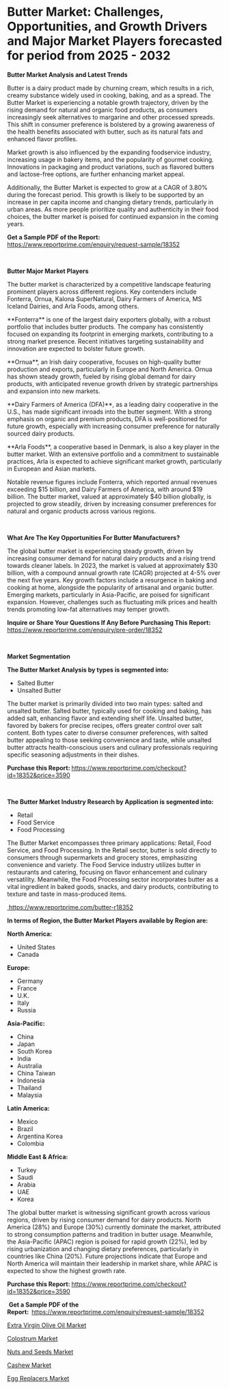 <p><h1>Butter Market: Challenges, Opportunities, and Growth Drivers and Major Market Players forecasted for period from 2025 - 2032</h1></p><p><strong>Butter Market Analysis and Latest Trends</strong></p>
<p><p>Butter is a dairy product made by churning cream, which results in a rich, creamy substance widely used in cooking, baking, and as a spread. The Butter Market is experiencing a notable growth trajectory, driven by the rising demand for natural and organic food products, as consumers increasingly seek alternatives to margarine and other processed spreads. This shift in consumer preference is bolstered by a growing awareness of the health benefits associated with butter, such as its natural fats and enhanced flavor profiles.</p><p>Market growth is also influenced by the expanding foodservice industry, increasing usage in bakery items, and the popularity of gourmet cooking. Innovations in packaging and product variations, such as flavored butters and lactose-free options, are further enhancing market appeal. </p><p>Additionally, the Butter Market is expected to grow at a CAGR of 3.80% during the forecast period. This growth is likely to be supported by an increase in per capita income and changing dietary trends, particularly in urban areas. As more people prioritize quality and authenticity in their food choices, the butter market is poised for continued expansion in the coming years.</p></p>
<p><strong>Get a Sample PDF of the Report:&nbsp;</strong> <a href="https://www.reportprime.com/enquiry/request-sample/18352?utm_campaign=7&utm_medium=2&utm_source=Github&utm_content=ia&utm_term=19032025&utm_id=butter">https://www.reportprime.com/enquiry/request-sample/18352</a></p>
<p>&nbsp;</p>
<p><strong>Butter Major Market Players</strong></p>
<p><p>The butter market is characterized by a competitive landscape featuring prominent players across different regions. Key contenders include Fonterra, Ornua, Kalona SuperNatural, Dairy Farmers of America, MS Iceland Dairies, and Arla Foods, among others. </p><p>**Fonterra** is one of the largest dairy exporters globally, with a robust portfolio that includes butter products. The company has consistently focused on expanding its footprint in emerging markets, contributing to a strong market presence. Recent initiatives targeting sustainability and innovation are expected to bolster future growth.</p><p>**Ornua**, an Irish dairy cooperative, focuses on high-quality butter production and exports, particularly in Europe and North America. Ornua has shown steady growth, fueled by rising global demand for dairy products, with anticipated revenue growth driven by strategic partnerships and expansion into new markets.</p><p>**Dairy Farmers of America (DFA)**, as a leading dairy cooperative in the U.S., has made significant inroads into the butter segment. With a strong emphasis on organic and premium products, DFA is well-positioned for future growth, especially with increasing consumer preference for naturally sourced dairy products.</p><p>**Arla Foods**, a cooperative based in Denmark, is also a key player in the butter market. With an extensive portfolio and a commitment to sustainable practices, Arla is expected to achieve significant market growth, particularly in European and Asian markets. </p><p>Notable revenue figures include Fonterra, which reported annual revenues exceeding $15 billion, and Dairy Farmers of America, with around $19 billion. The butter market, valued at approximately $40 billion globally, is projected to grow steadily, driven by increasing consumer preferences for natural and organic products across various regions.</p></p>
<p>&nbsp;</p>
<p><strong>What Are The Key Opportunities For Butter Manufacturers?</strong></p>
<p><p>The global butter market is experiencing steady growth, driven by increasing consumer demand for natural dairy products and a rising trend towards cleaner labels. In 2023, the market is valued at approximately $30 billion, with a compound annual growth rate (CAGR) projected at 4-5% over the next five years. Key growth factors include a resurgence in baking and cooking at home, alongside the popularity of artisanal and organic butter. Emerging markets, particularly in Asia-Pacific, are poised for significant expansion. However, challenges such as fluctuating milk prices and health trends promoting low-fat alternatives may temper growth.</p></p>
<p><strong>Inquire or Share Your Questions If Any Before Purchasing This Report:</strong> <a href="https://www.reportprime.com/enquiry/pre-order/18352?utm_campaign=7&utm_medium=2&utm_source=Github&utm_content=ia&utm_term=19032025&utm_id=butter">https://www.reportprime.com/enquiry/pre-order/18352</a></p>
<p>&nbsp;</p>
<p><strong>Market Segmentation</strong></p>
<p><strong>The Butter Market Analysis by types is segmented into:</strong></p>
<p><ul><li>Salted Butter</li><li>Unsalted Butter</li></ul></p>
<p><p>The butter market is primarily divided into two main types: salted and unsalted butter. Salted butter, typically used for cooking and baking, has added salt, enhancing flavor and extending shelf life. Unsalted butter, favored by bakers for precise recipes, offers greater control over salt content. Both types cater to diverse consumer preferences, with salted butter appealing to those seeking convenience and taste, while unsalted butter attracts health-conscious users and culinary professionals requiring specific seasoning adjustments in their dishes.</p></p>
<p><strong>Purchase this Report:&nbsp;</strong><a href="https://www.reportprime.com/checkout?id=18352&price=3590&utm_campaign=7&utm_medium=2&utm_source=Github&utm_content=ia&utm_term=19032025&utm_id=butter">https://www.reportprime.com/checkout?id=18352&price=3590</a></p>
<p>&nbsp;</p>
<p><strong>The Butter Market Industry Research by Application is segmented into:</strong></p>
<p><ul><li>Retail</li><li>Food Service</li><li>Food Processing</li></ul></p>
<p><p>The Butter Market encompasses three primary applications: Retail, Food Service, and Food Processing. In the Retail sector, butter is sold directly to consumers through supermarkets and grocery stores, emphasizing convenience and variety. The Food Service industry utilizes butter in restaurants and catering, focusing on flavor enhancement and culinary versatility. Meanwhile, the Food Processing sector incorporates butter as a vital ingredient in baked goods, snacks, and dairy products, contributing to texture and taste in mass-produced items.</p></p>
<p><a href="https://www.reportprime.com/butter-r18352?utm_campaign=7&utm_medium=2&utm_source=Github&utm_content=ia&utm_term=19032025&utm_id=butter">&nbsp;https://www.reportprime.com/butter-r18352</a></p>
<p><strong>In terms of Region, the Butter Market Players available by Region are:</strong></p>
<p>
    <p> <strong> North America: </strong>
        <ul>
            <li>United States</li>
            <li>Canada</li>
        </ul>
        </p> 
    <p> <strong> Europe: </strong>
        <ul>
            <li>Germany</li>
            <li>France</li>
            <li>U.K.</li>
            <li>Italy</li>
            <li>Russia</li>
        </ul>
        </p> 
    <p> <strong> Asia-Pacific: </strong>
        <ul>
            <li>China</li>
            <li>Japan</li>
            <li>South Korea</li>
            <li>India</li>
            <li>Australia</li>
            <li>China Taiwan</li>
            <li>Indonesia</li>
            <li>Thailand</li>
            <li>Malaysia</li>
        </ul>
        </p> 
    <p> <strong> Latin America: </strong>
        <ul>
            <li>Mexico</li>
            <li>Brazil</li>
            <li>Argentina Korea</li>
            <li>Colombia</li>
        </ul>
        </p> 
    <p> <strong> Middle East & Africa: </strong>
        <ul>
            <li>Turkey</li>
            <li>Saudi</li>
            <li>Arabia</li>
            <li>UAE</li>
            <li>Korea</li>
        </ul>
    </p>
    </p>
<p><p>The global butter market is witnessing significant growth across various regions, driven by rising consumer demand for dairy products. North America (28%) and Europe (30%) currently dominate the market, attributed to strong consumption patterns and tradition in butter usage. Meanwhile, the Asia-Pacific (APAC) region is poised for rapid growth (22%), led by rising urbanization and changing dietary preferences, particularly in countries like China (20%). Future projections indicate that Europe and North America will maintain their leadership in market share, while APAC is expected to show the highest growth rate.</p></p>
<p><strong>Purchase this Report: </strong><a href="https://www.reportprime.com/checkout?id=18352&price=3590&utm_campaign=7&utm_medium=2&utm_source=Github&utm_content=ia&utm_term=19032025&utm_id=butter">https://www.reportprime.com/checkout?id=18352&price=3590</a></p>
<p>&nbsp;<strong>Get a Sample PDF of the Report:&nbsp;&nbsp;</strong><a href="https://www.reportprime.com/enquiry/request-sample/18352?utm_campaign=7&utm_medium=2&utm_source=Github&utm_content=ia&utm_term=19032025&utm_id=butter">https://www.reportprime.com/enquiry/request-sample/18352</a></p>
<p><strong></strong></p>
<p><p><a href="https://github.com/gasiorgary79/Market-Research-Report-List-1/blob/main/extra-virgin-olive-oil-market.md?utm_campaign=7&utm_medium=2&utm_source=Github&utm_content=ia&utm_term=19032025&utm_id=butter">Extra Virgin Olive Oil Market</a></p><p><a href="https://github.com/vigatoimrene04/Market-Research-Report-List-1/blob/main/colostrum-market.md?utm_campaign=7&utm_medium=2&utm_source=Github&utm_content=ia&utm_term=19032025&utm_id=butter">Colostrum Market</a></p><p><a href="https://github.com/supashcriana/Market-Research-Report-List-1/blob/main/nuts-and-seeds-market.md?utm_campaign=7&utm_medium=2&utm_source=Github&utm_content=ia&utm_term=19032025&utm_id=butter">Nuts and Seeds Market</a></p><p><a href="https://github.com/bufkamaiahi7/Market-Research-Report-List-1/blob/main/cashew-market.md?utm_campaign=7&utm_medium=2&utm_source=Github&utm_content=ia&utm_term=19032025&utm_id=butter">Cashew Market</a></p><p><a href="https://github.com/wyettillesr4/Market-Research-Report-List-1/blob/main/egg-replacers-market.md?utm_campaign=7&utm_medium=2&utm_source=Github&utm_content=ia&utm_term=19032025&utm_id=butter">Egg Replacers Market</a></p></p>